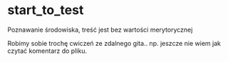 # start_to_test
Poznawanie środowiska, treść jest bez wartości merytorycznej

Robimy sobie trochę cwiczeń ze zdalnego gita.. np. jeszcze nie wiem jak czytać komentarz do pliku. 
